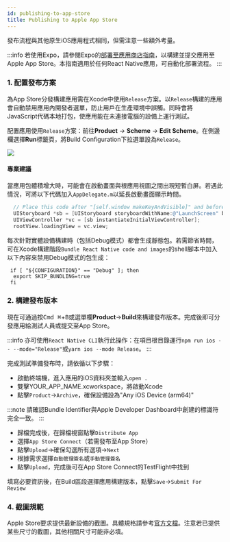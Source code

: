 ```yaml
---
id: publishing-to-app-store
title: Publishing to Apple App Store
---
```


發布流程與其他原生iOS應用程式相同，但需注意一些額外考量。

:::info
若使用Expo，請參閱Expo的[部署至應用商店指南](https://docs.expo.dev/distribution/app-stores/)，以構建並提交應用至Apple App Store。本指南適用於任何React Native應用，可自動化部署流程。
:::

### 1. 配置發布方案

為App Store分發構建應用需在Xcode中使用`Release`方案。以`Release`構建的應用會自動禁用應用內開發者選單，防止用戶在生產環境中誤觸。同時會將JavaScript代碼本地打包，使應用能在未連接電腦的設備上運行測試。

配置應用使用`Release`方案：前往**Product** → **Scheme** → **Edit Scheme**。在側邊欄選擇**Run**標籤頁，將Build Configuration下拉選單設為`Release`。

![](/docs/assets/ConfigureReleaseScheme.png)

#### 專業建議

當應用包體積增大時，可能會在啟動畫面與根應用視圖之間出現短暫白屏。若遇此情況，可將以下代碼加入`AppDelegate.m`以延長啟動畫面顯示時間。

```objectivec
  // Place this code after "[self.window makeKeyAndVisible]" and before "return YES;"
  UIStoryboard *sb = [UIStoryboard storyboardWithName:@"LaunchScreen" bundle:nil];
  UIViewController *vc = [sb instantiateInitialViewController];
  rootView.loadingView = vc.view;
```

每次針對實體設備構建時（包括Debug模式）都會生成靜態包。若需節省時間，可在Xcode構建階段`Bundle React Native code and images`的shell腳本中加入以下內容來禁用Debug模式的包生成：

```shell
 if [ "${CONFIGURATION}" == "Debug" ]; then
  export SKIP_BUNDLING=true
 fi
```

### 2. 構建發布版本

現在可通過按<kbd>Cmd ⌘</kbd>+<kbd>B</kbd>或選單欄**Product**→**Build**來構建發布版本。完成後即可分發應用給測試人員或提交至App Store。

:::info
亦可使用`React Native CLI`執行此操作：在項目根目錄運行`npm run ios -- --mode="Release"`或`yarn ios --mode Release`。
:::

完成測試準備發布時，請依循以下步驟：

- 啟動終端機，進入應用的iOS資料夾並輸入`open .`
- 雙擊YOUR_APP_NAME.xcworkspace，將啟動Xcode
- 點擊`Product`→`Archive`，確保設備設為"Any iOS Device (arm64)"

:::note
請確認Bundle Identifier與Apple Developer Dashboard中創建的標識符完全一致。
:::

- 歸檔完成後，在歸檔視窗點擊`Distribute App`
- 選擇`App Store Connect`（若需發布至App Store）
- 點擊`Upload`→確保勾選所有選項→`Next`
- 根據需求選擇`自動管理簽名`或`手動管理簽名`
- 點擊`Upload`，完成後可在App Store Connect的TestFlight中找到

填寫必要資訊後，在Build區段選擇應用構建版本，點擊`Save`→`Submit For Review`

### 4. 截圖規範

Apple Store要求提供最新設備的截圖。具體規格請參考[官方文檔](https://developer.apple.com/help/app-store-connect/reference/screenshot-specifications/)。注意若已提供某些尺寸的截圖，其他相關尺寸可能非必填。